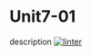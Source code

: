 # Unit7-01
description
[![linter](https://github.com/RachelChung001/Unit7-01/workflows/linter/badge.svg)](https://github.com/marketplace/actions/super-linter)

